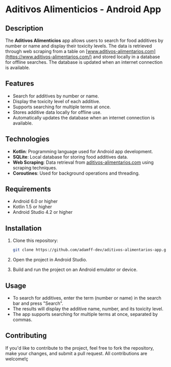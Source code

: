 # Aditivos Alimenticios - Android App

## Description

The **Aditivos Alimenticios** app allows users to search for food additives by number or name and
display their toxicity levels. The data is retrieved through web scraping from a table
on [www.aditivos-alimentarios.com](https://www.aditivos-alimentarios.com/) and stored locally in a
database for offline searches. The database is updated when an internet connection is available.

## Features

- Search for additives by number or name.
- Display the toxicity level of each additive.
- Supports searching for multiple terms at once.
- Stores additive data locally for offline use.
- Automatically updates the database when an internet connection is available.

## Technologies

- **Kotlin**: Programming language used for Android app development.
- **SQLite**: Local database for storing food additives data.
- **Web Scraping**: Data retrieval
  from [aditivos-alimentarios.com](https://www.aditivos-alimentarios.com/) using scraping
  techniques.
- **Coroutines**: Used for background operations and threading.

## Requirements

- Android 6.0 or higher
- Kotlin 1.5 or higher
- Android Studio 4.2 or higher

## Installation

1. Clone this repository:

   ```bash
   git clone https://github.com/adamff-dev/aditivos-alimentarios-app.git

2. Open the project in Android Studio.

3. Build and run the project on an Android emulator or device.

## Usage

- To search for additives, enter the term (number or name) in the search bar and press "Search".
- The results will display the additive name, number, and its toxicity level.
- The app supports searching for multiple terms at once, separated by commas.

## Contributing

If you'd like to contribute to the project, feel free to fork the repository, make your changes, and
submit a pull request. All contributions are welcome!ç
